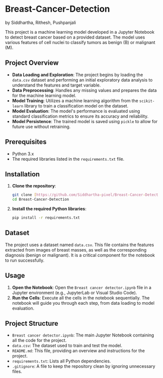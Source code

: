 # Breast-Cancer-Detection
by
Siddhartha,
Rithesh,
Pushpanjali

This project is a machine learning model developed in a Jupyter Notebook to detect breast cancer based on a provided dataset. The model uses various features of cell nuclei to classify tumors as benign (B) or malignant (M).

## Project Overview

-   **Data Loading and Exploration**: The project begins by loading the `data.csv` dataset and performing an initial exploratory data analysis to understand the features and target variable.
-   **Data Preprocessing**: Handles any missing values and prepares the data for the machine learning model.
-   **Model Training**: Utilizes a machine learning algorithm from the `scikit-learn` library to train a classification model on the dataset.
-   **Model Evaluation**: The model's performance is evaluated using standard classification metrics to ensure its accuracy and reliability.
-   **Model Persistence**: The trained model is saved using `pickle` to allow for future use without retraining.

## Prerequisites

-   Python 3.x
-   The required libraries listed in the `requirements.txt` file.

## Installation

1.  **Clone the repository**:
    ```bash
    git clone [https://github.com/Siddhartha-pixel/Breast-Cancer-Detection.git](https://github.com/Siddhartha-pixel/Breast-Cancer-Detection.git)
    cd Breast-Cancer-Detection
    ```

2.  **Install the required Python libraries**:
    ```bash
    pip install -r requirements.txt
    ```

## Dataset

The project uses a dataset named `data.csv`. This file contains the features extracted from images of breast masses, as well as the corresponding diagnosis (benign or malignant). It is a critical component for the notebook to run successfully.

## Usage

1.  **Open the Notebook**: Open the `Breast cancer detector.ipynb` file in a Jupyter environment (e.g., JupyterLab or Visual Studio Code).
2.  **Run the Cells**: Execute all the cells in the notebook sequentially. The notebook will guide you through each step, from data loading to model evaluation.

## Project Structure

-   `Breast cancer detector.ipynb`: The main Jupyter Notebook containing all the code for the project.
-   `data.csv`: The dataset used to train and test the model.
-   `README.md`: This file, providing an overview and instructions for the project.
-   `requirements.txt`: Lists all Python dependencies.
-   `.gitignore`: A file to keep the repository clean by ignoring unnecessary files.

